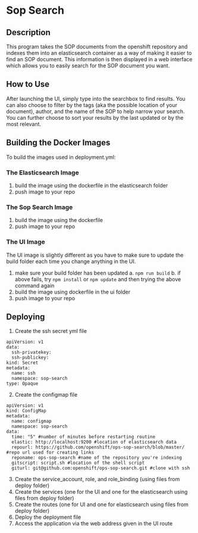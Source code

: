 # Sop Search 

## Description
This program takes the SOP documents from the openshift repository and indexes them into an
elasticsearch container as a way of making it easier to find an SOP document. This information is then displayed in a web interface which allows you to easily search for the SOP document you want.

## How to Use 
After launching the UI, simply type into the searchbox to find results. You can also choose to filter by the tags (aka the possible location of your document), author, and the name of the SOP to help narrow your search. You can further choose to sort your results by the last updated or by the most relevant. 

## Building the Docker Images 
To build the images used in deployment.yml:

### The Elasticsearch Image

1. build the image using the dockerfile in the elasticsearch folder
2. push image to your repo

### The Sop Search Image 

1. build the image using the dockerfile
2. push image to your repo

### The UI Image 

The UI image is slightly different as you have to make sure to update the build folder each time you change anything in the UI. 

1. make sure your build folder has been updated
  a. `npm run build`
  b. if above fails, try `npm install` or `npm update` and then trying the above command again
2. build the image using dockerfile in the ui folder
3. push image to your repo

## Deploying
1. Create the ssh secret yml file
```
apiVersion: v1
data:
  ssh-privatekey:
  ssh-publickey:
kind: Secret
metadata:
  name: ssh
  namespace: sop-search
type: Opaque
```
2. Create the configmap file
```
apiVersion: v1
kind: ConfigMap
metadata:
  name: configmap
  namespace: sop-search
data:
  time: "5" #number of minutes before restarting routine
  elastic: http://localhost:9200 #location of elasticsearch data
  repourl: https://github.com/openshift/ops-sop-search/blob/master/ #repo url used for creating links
  reponame: ops-sop-search #name of the repository you're indexing
  gitscript: script.sh #location of the shell script
  giturl: git@github.com:openshift/ops-sop-search.git #clone with ssh
```
3. Create the service_account, role, and role_binding (using files from deploy folder)
4. Create the services (one for the UI and one for the elasticsearch using files from deploy folder)
5. Create the routes (one for UI and one for elasticsearch using files from deploy folder)
6. Deploy the deployment file
7. Access the application via the web address given in the UI route